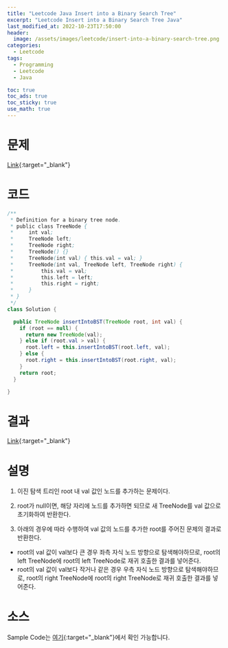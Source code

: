 ```yaml
---
title: "Leetcode Java Insert into a Binary Search Tree"
excerpt: "Leetcode Insert into a Binary Search Tree Java"
last_modified_at: 2022-10-23T17:50:00
header:
  image: /assets/images/leetcode/insert-into-a-binary-search-tree.png
categories:
  - Leetcode
tags:
  - Programming
  - Leetcode
  - Java

toc: true
toc_ads: true
toc_sticky: true
use_math: true
---
```

# 문제
[Link](https://leetcode.com/problems/insert-into-a-binary-search-tree){:target="_blank"}

# 코드
```java
/**
 * Definition for a binary tree node.
 * public class TreeNode {
 *     int val;
 *     TreeNode left;
 *     TreeNode right;
 *     TreeNode() {}
 *     TreeNode(int val) { this.val = val; }
 *     TreeNode(int val, TreeNode left, TreeNode right) {
 *         this.val = val;
 *         this.left = left;
 *         this.right = right;
 *     }
 * }
 */
class Solution {

  public TreeNode insertIntoBST(TreeNode root, int val) {
    if (root == null) {
      return new TreeNode(val);
    } else if (root.val > val) {
      root.left = this.insertIntoBST(root.left, val);
    } else {
      root.right = this.insertIntoBST(root.right, val);
    }
    return root;
  }

}
```

# 결과
[Link](https://leetcode.com/submissions/detail/828508648/){:target="_blank"}

# 설명
1. 이진 탐색 트리인 root 내 val 값인 노드를 추가하는 문제이다.

2. root가 null이면, 해당 자리에 노드를 추가하면 되므로 새 TreeNode를 val 값으로 초기화하여 반환한다.

3. 아래의 경우에 따라 수행하여 val 값의 노드를 추가한 root를 주어진 문제의 결과로 반환한다.
- root의 val 값이 val보다 큰 경우 좌측 자식 노드 방향으로 탐색해야하므로, root의 left TreeNode에 root의 left TreeNode로 재귀 호출한 결과를 넣어준다.
- root의 val 값이 val보다 작거나 같은 경우 우측 자식 노드 방향으로 탐색해야하므로, root의 right TreeNode에 root의 right TreeNode로 재귀 호출한 결과를 넣어준다.

# 소스
Sample Code는 [여기](https://github.com/GracefulSoul/leetcode/blob/master/src/main/java/gracefulsoul/problems/SearchInABinarySearchTree.java){:target="_blank"}에서 확인 가능합니다.
